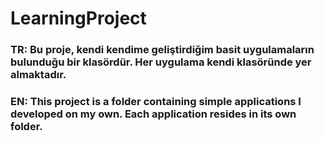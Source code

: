 # LearningProject

### TR: Bu proje, kendi kendime geliştirdiğim basit uygulamaların bulunduğu bir klasördür. Her uygulama kendi klasöründe yer almaktadır.

### EN: This project is a folder containing simple applications I developed on my own. Each application resides in its own folder.